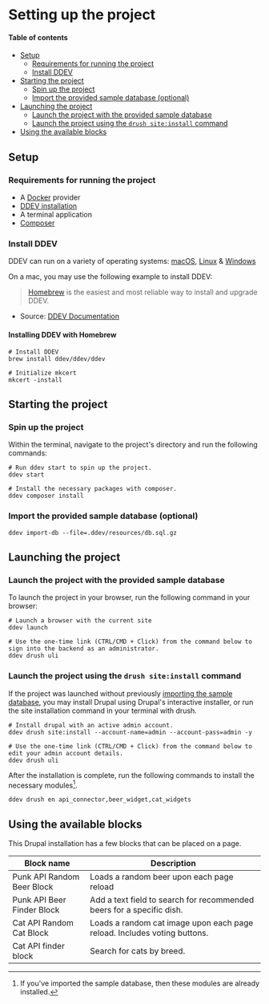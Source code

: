 # Setting up the project
#### Table of contents

- [Setup](README.md:15)
  - [Requirements for running the project](README.md:16)
  - [Install DDEV](README.md:22)
- [Starting the project](README.md:40)
  - [Spin up the project](README.md:41)
  - [Import the provided sample database (optional)](README.md:51)
- [Launching the project](README.md:56)
  - [Launch the project with the provided sample database](README.md:57)
  - [Launch the project using the `drush site:install` command](README.md:67)
- [Using the available blocks](README.md:85)

## Setup
### Requirements for running the project
- A [Docker](https://ddev.readthedocs.io/en/stable/users/install/docker-installation/) provider
- [DDEV installation](https://ddev.readthedocs.io/en/stable/users/install/ddev-installation/)
- A terminal application
- [Composer](https://getcomposer.org/download/)

### Install DDEV
DDEV can run on a variety of operating systems: [macOS](https://ddev.readthedocs.io/en/stable/users/install/ddev-installation/#__tabbed_1_1), [Linux](https://ddev.readthedocs.io/en/stable/users/install/ddev-installation/#__tabbed_1_2) & [Windows](https://ddev.readthedocs.io/en/stable/users/install/ddev-installation/#__tabbed_1_3)

On a mac, you may use the following example to install DDEV:

> [Homebrew](https://brew.sh/) is the easiest and most reliable way to install and upgrade DDEV.

- Source: [DDEV Documentation](https://ddev.readthedocs.io/en/stable/users/install/ddev-installation)

#### Installing DDEV with Homebrew
```shell
# Install DDEV
brew install ddev/ddev/ddev

# Initialize mkcert
mkcert -install
```

## Starting the project
### Spin up the project
Within the terminal, navigate to the project's directory and run the following commands:
```shell
# Run ddev start to spin up the project.
ddev start

# Install the necessary packages with composer.
ddev composer install
```

### Import the provided sample database (optional)
```shell
ddev import-db --file=.ddev/resources/db.sql.gz
```

## Launching the project
### Launch the project with the provided sample database
To launch the project in your browser, run the following command in your browser:
```shell
# Launch a browser with the current site
ddev launch

# Use the one-time link (CTRL/CMD + Click) from the command below to sign into the backend as an administrator.
ddev drush uli
```

### Launch the project using the `drush site:install` command
If the project was launched without previously [importing the sample database](README.md:57), you may install Drupal using Drupal's interactive installer, or run the site installation command in your terminal with drush.

```shell
# Install drupal with an active admin account.
ddev drush site:install --account-name=admin --account-pass=admin -y

# Use the one-time link (CTRL/CMD + Click) from the command below to edit your admin account details.
ddev drush uli
```

After the installation is complete, run the following commands to install the necessary modules[^1].
```shell
ddev drush en api_connector,beer_widget,cat_widgets
```

[^1]: If you've imported the sample database, then these modules are already installed.

## Using the available blocks

This Drupal installation has a few blocks that can be placed on a page.

| Block name                | Description                                                              |
|---------------------------|--------------------------------------------------------------------------|
| Punk API Random Beer Block | Loads a random beer upon each page reload                                |
| Punk API Beer Finder Block | Add a text field to search for recommended beers for a specific dish.    |
| Cat API Random Cat Block  | Loads a random cat image upon each page reload. Includes voting buttons. |
| Cat API finder block  | Search for cats by breed.                                                |
